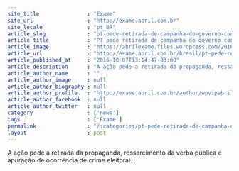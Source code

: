 ```yaml
---
site_title               : "Exame"
site_url                 : "http://exame.abril.com.br"
site_locale              : "pt_BR"
article_slug             : "pt-pede-retirada-de-campanha-do-governo-contra-o-vermelho"
article_title            : "PT pede retirada de campanha do governo contra o “vermelho”"
article_image            : "https://abrilexame.files.wordpress.com/2016/10/size_960_16_9_michel-temer13.jpg?quality=70&strip=all&w=960"
article_url              : "http://exame.abril.com.br/brasil/pt-pede-retirada-de-campanha-do-governo-contra-o-vermelho/"
article_published_at     : "2016-10-07T13:14:47-03:00"
article_description      : "A ação pede a retirada da propaganda, ressarcimento da verba pública e apuração de ocorrência de crime eleitoral..."
article_author_name      : ""
article_author_image     : null
article_author_biography : null
article_author_profile   : "http://exame.abril.com.br/author/wpvipabril/"
article_author_facebook  : null
article_author_twitter   : null
category                 : ['news']
tags                     : ['Exame']
permalink                : "/:categories/pt-pede-retirada-de-campanha-do-governo-contra-o-vermelho/"
layout                   : post
---
```


A ação pede a retirada da propaganda, ressarcimento da verba pública e apuração de ocorrência de crime eleitoral...

